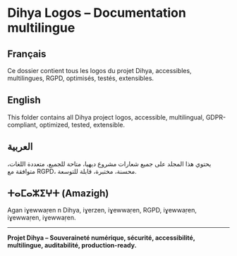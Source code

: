 # Dihya Logos – Documentation multilingue

## Français
Ce dossier contient tous les logos du projet Dihya, accessibles, multilingues, RGPD, optimisés, testés, extensibles.

## English
This folder contains all Dihya project logos, accessible, multilingual, GDPR-compliant, optimized, tested, extensible.

## العربية
يحتوي هذا المجلد على جميع شعارات مشروع ديهيا، متاحة للجميع، متعددة اللغات، متوافقة مع RGPD، محسنة، مختبرة، قابلة للتوسعة.

## ⵜⴰⵎⴰⵣⵉⵖⵜ (Amazigh)
Agan iɣewwaṛen n Dihya, iɣerzen, iɣewwaṛen, RGPD, iɣewwaṛen, iɣewwaṛen, iɣewwaṛen.

---

**Projet Dihya – Souveraineté numérique, sécurité, accessibilité, multilingue, auditabilité, production-ready.**
